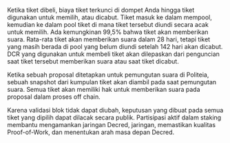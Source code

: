 Ketika tiket dibeli, biaya tiket terkunci di dompet Anda hingga tiket digunakan untuk memilih, atau dicabut. Tiket masuk ke dalam mempool, kemudian ke dalam pool tiket di mana tiket tersebut diundi secara acak untuk memilih. Ada kemungkinan 99,5% bahwa tiket akan memberikan suara. Rata-rata tiket akan memberikan suara dalam 28 hari, tetapi tiket yang masih berada di pool yang belum diundi setelah 142 hari akan dicabut. DCR yang digunakan untuk membeli tiket akan dilepaskan dari penguncian saat tiket tersebut memberikan suara atau saat tiket dicabut.

Ketika sebuah proposal ditetapkan untuk pemungutan suara di Politeia, sebuah snapshot dari kumpulan tiket akan diambil pada saat pemungutan suara. Semua tiket akan memiliki hak untuk memberikan suara pada proposal dalam proses off chain.

Karena validasi blok tidak dapat diubah, keputusan yang dibuat pada semua tiket yang dipilih dapat dilacak secara publik. Partisipasi aktif dalam staking membantu mengamankan jaringan Decred, jaringan, memastikan kualitas Proof-of-Work, dan menentukan arah masa depan Decred.